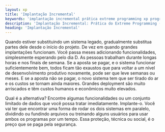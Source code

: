 ```yaml
---
layout: xp
title: 'Implantação Incremental'
keywords: 'implantação incremental prática extreme programming xp programação extrema'
description: 'Implantação Incremental: Prática do Extreme Programming (XP)'
heading: 'Implantação Incremental'
---
```


Quando estiver substituindo um sistema legado, gradualmente substitua partes dele desde o início do projeto. De vez em quando grandes implantações funcionam. Você passa meses adicionando funcionalidades, simplesmente esperando pelo dia D. As pessoas trabalham durante longas horas e nos finais de semana. Se a aposta se pagar, e o sistema funcionar suficientemente bem, todos ficam tão exaustos que para voltar a um nível de desenvolvimento produtivo novamente, pode ser que leve semanas ou meses. E se a aposta não se pagar, o novo sistema tem que ser tirado do ar e os custos se tornam ainda maiores. Grandes deployment são muito arriscados e têm custos humanos e econômicos muito elevados.

Qual é a alternativa? Encontre algumas funcionalidades ou um conjunto limitado de dados que você possa tratar imediatamente. Implante-o. Você vai ter que encontrar uma forma de rodar os dois sistemas em paralelo, dividindo ou fundindo arquivos ou treinando alguns usuários para usar ambos os programas por um tempo. Essa proteção, técnica ou social, é o preço que se paga pela segurança.
